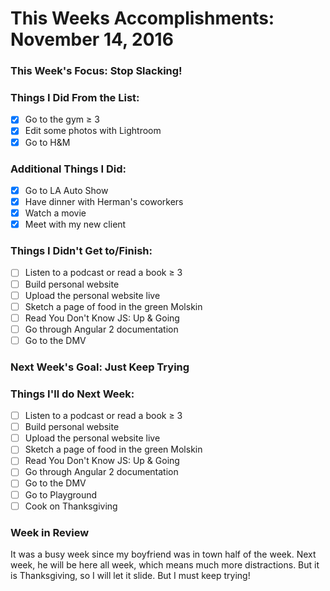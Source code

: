 # This Weeks Accomplishments: November 14, 2016

### This Week's Focus: Stop Slacking!

### Things I Did From the List:
- [x] Go to the gym ≥ 3
- [x] Edit some photos with Lightroom
- [x] Go to H&M

### Additional Things I Did:
- [x] Go to LA Auto Show
- [x] Have dinner with Herman's coworkers
- [x] Watch a movie
- [x] Meet with my new client

### Things I Didn't Get to/Finish:
- [ ] Listen to a podcast or read a book ≥ 3
- [ ] Build personal website
- [ ] Upload the personal website live
- [ ] Sketch a page of food in the green Molskin
- [ ] Read You Don't Know JS: Up & Going
- [ ] Go through Angular 2 documentation
- [ ] Go to the DMV

### Next Week's Goal: Just Keep Trying

### Things I'll do Next Week:
- [ ] Listen to a podcast or read a book ≥ 3
- [ ] Build personal website
- [ ] Upload the personal website live
- [ ] Sketch a page of food in the green Molskin
- [ ] Read You Don't Know JS: Up & Going
- [ ] Go through Angular 2 documentation
- [ ] Go to the DMV
- [ ] Go to Playground
- [ ] Cook on Thanksgiving

### Week in Review
It was a busy week since my boyfriend was in town half of the week. Next week, 
he will be here all week, which means much more distractions. But it is Thanksgiving, 
so I will let it slide. But I must keep trying!